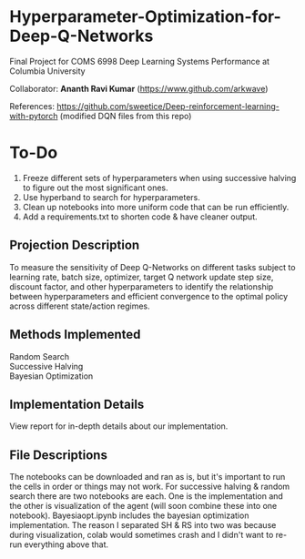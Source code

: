 # Hyperparameter-Optimization-for-Deep-Q-Networks
Final Project for COMS 6998 Deep Learning Systems Performance at Columbia University <br>

Collaborator: **Ananth Ravi Kumar** (https://www.github.com/arkwave) <br>

References: https://github.com/sweetice/Deep-reinforcement-learning-with-pytorch (modified DQN files from this repo)

# To-Do
1) Freeze different sets of hyperparameters when using successive halving to figure out the most significant ones. <br>
2) Use hyperband to search for hyperparameters. <br>
3) Clean up notebooks into more uniform code that can be run efficiently. <br>
4) Add a requirements.txt to shorten code & have cleaner output.

## Projection Description
To measure the sensitivity of Deep Q-Networks on different tasks subject to learning rate, batch size, optimizer, target Q network update step size, discount factor, and other hyperparameters to identify the relationship between hyperparameters and efficient convergence to the optimal policy across different state/action regimes. <br>

## Methods Implemented
Random Search <br>
Successive Halving <br>
Bayesian Optimization

## Implementation Details
View report for in-depth details about our implementation.

## File Descriptions
The notebooks can be downloaded and ran as is, but it's important to run the cells in order or things may not work. For successive halving & random search there are two notebooks are each. One is the implementation and the other is visualization of the agent (will soon combine these into one notebook). Bayesiaopt.ipynb includes the bayesian optimization implementation. The reason I separated SH & RS into two was because during visualization, colab would sometimes crash and I didn't want to re-run everything above that. 
